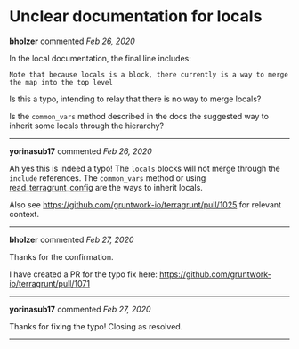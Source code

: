 # Unclear documentation for locals

**bholzer** commented *Feb 26, 2020*

In the local documentation, the final line includes:

`Note that because locals is a block, there currently is a way to merge the map into the top level`

Is this a typo, intending to relay that there is no way to merge locals?

Is the `common_vars` method described in the docs the suggested way to inherit some locals through the hierarchy?
<br />
***


**yorinasub17** commented *Feb 26, 2020*

Ah yes this is indeed a typo! The `locals` blocks will not merge through the `include` references. The `common_vars` method or using [read_terragrunt_config](https://terragrunt.gruntwork.io/docs/reference/built-in-functions/#read_terragrunt_config) are the ways to inherit locals.

Also see https://github.com/gruntwork-io/terragrunt/pull/1025 for relevant context.
***

**bholzer** commented *Feb 27, 2020*

Thanks for the confirmation.

I have created a PR for the typo fix here: https://github.com/gruntwork-io/terragrunt/pull/1071
***

**yorinasub17** commented *Feb 27, 2020*

Thanks for fixing the typo! Closing as resolved.
***

